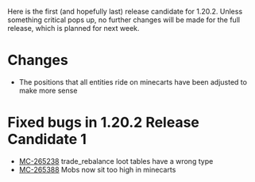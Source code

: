 Here is the first (and hopefully last) release candidate for 1.20.2. Unless something critical pops up, no further changes will be made for the full release, which is planned for next week.

# Changes

-   The positions that all entities ride on minecarts have been adjusted to make more sense

# Fixed bugs in 1.20.2 Release Candidate 1

-   [MC-265238](https://bugs.mojang.com/browse/MC-265238) trade\_rebalance loot tables have a wrong type
-   [MC-265388](https://bugs.mojang.com/browse/MC-265388) Mobs now sit too high in minecarts